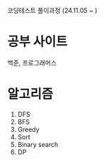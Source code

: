 코딩테스트 풀이과정 (24.11.05 ~ )

# 공부 사이트 
백준, 프로그래머스

# 알고리즘

1. DFS
2. BFS
3. Greedy
4. Sort
5. Binary search
6. DP
